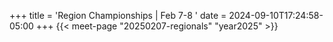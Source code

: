 +++
title = 'Region Championships | Feb 7-8 '
date = 2024-09-10T17:24:58-05:00
+++
{{< meet-page "20250207-regionals" "year2025" >}}

